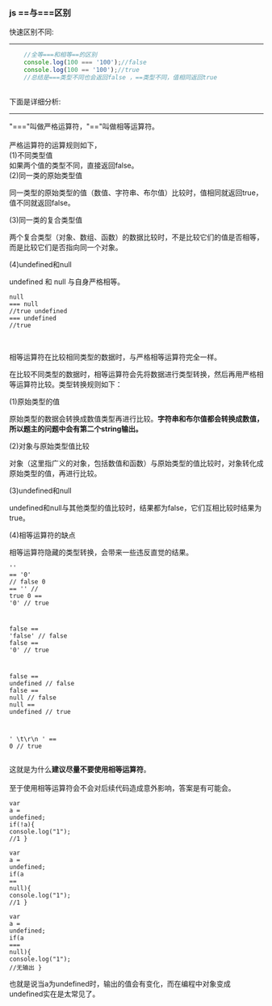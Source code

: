 ### js ==与===区别 


快速区别不同:

--------

```javascript
    //全等===和相等==的区别
    console.log(100 === '100');//false
    console.log(100 == '100');//true
    //总结是===类型不同也会返回false ，==类型不同，值相同返回true
    
```


下面是详细分析:

-----------

<span class="RichText CopyrightRichText-richText" itemprop="text">"==="叫做严格运算符，"=="叫做相等运算符。<br><br>严格运算符的运算规则如下，<br>(1)不同类型值<br>如果两个值的类型不同，直接返回false。<br>(2)同一类的原始类型值<br><p>同一类型的原始类型的值（数值、字符串、布尔值）比较时，值相同就返回true，值不同就返回false。</p><p>(3)同一类的复合类型值</p><p>两个复合类型（对象、数组、函数）的数据比较时，不是比较它们的值是否相等，而是比较它们是否指向同一个对象。</p><p>(4)undefined和null</p><p>undefined 和 null 与自身严格相等。</p><div class="highlight"><pre><code class="language-js"><span></span><span class="kc">null</span> <span class="o">===</span> <span class="kc">null</span>  <span class="c1">//true</span>
<span class="kc">undefined</span> <span class="o">===</span> <span class="kc">undefined</span>  <span class="c1">//true</span>
</code></pre></div><br><p>相等运算符在比较相同类型的数据时，与严格相等运算符完全一样。</p><p>在比较不同类型的数据时，相等运算符会先将数据进行类型转换，然后再用严格相等运算符比较。类型转换规则如下：</p><p>(1)原始类型的值</p><p>原始类型的数据会转换成数值类型再进行比较。<b>字符串和布尔值都会转换成数值，所以题主的问题中会有第二个string输出。</b></p><p>(2)对象与原始类型值比较</p><p>对象（这里指广义的对象，包括数值和函数）与原始类型的值比较时，对象转化成原始类型的值，再进行比较。</p><p>(3)undefined和null</p><p>undefined和null与其他类型的值比较时，结果都为false，它们互相比较时结果为true。</p><p>(4)相等运算符的缺点</p><p>相等运算符隐藏的类型转换，会带来一些违反直觉的结果。</p><div class="highlight"><pre><code class="language-js"><span></span><span class="s1">''</span> <span class="o">==</span> <span class="s1">'0'</span>           <span class="c1">// false</span>
<span class="mi">0</span> <span class="o">==</span> <span class="s1">''</span>             <span class="c1">// true</span>
<span class="mi">0</span> <span class="o">==</span> <span class="s1">'0'</span>            <span class="c1">// true</span>

<span class="kc">false</span> <span class="o">==</span> <span class="s1">'false'</span>    <span class="c1">// false</span>
<span class="kc">false</span> <span class="o">==</span> <span class="s1">'0'</span>        <span class="c1">// true</span>

<span class="kc">false</span> <span class="o">==</span> <span class="kc">undefined</span>  <span class="c1">// false</span>
<span class="kc">false</span> <span class="o">==</span> <span class="kc">null</span>       <span class="c1">// false</span>
<span class="kc">null</span> <span class="o">==</span> <span class="kc">undefined</span>   <span class="c1">// true</span>

<span class="s1">' \t\r\n '</span> <span class="o">==</span> <span class="mi">0</span>     <span class="c1">// true</span>
</code></pre></div>这就是为什么<b>建议尽量不要使用相等运算符</b>。<br><br>至于使用相等运算符会不会对后续代码造成意外影响，答案是有可能会。<br><div class="highlight"><pre><code class="language-js"><span></span><span class="kd">var</span> <span class="nx">a</span> <span class="o">=</span> <span class="kc">undefined</span><span class="p">;</span>
<span class="k">if</span><span class="p">(</span><span class="o">!</span><span class="nx">a</span><span class="p">){</span>
    <span class="nx">console</span><span class="p">.</span><span class="nx">log</span><span class="p">(</span><span class="s2">"1"</span><span class="p">);</span> <span class="c1">//1</span>
<span class="p">}</span>
</code></pre></div><div class="highlight"><pre><code class="language-js"><span></span><span class="kd">var</span> <span class="nx">a</span> <span class="o">=</span> <span class="kc">undefined</span><span class="p">;</span>
<span class="k">if</span><span class="p">(</span><span class="nx">a</span> <span class="o">==</span> <span class="kc">null</span><span class="p">){</span>
    <span class="nx">console</span><span class="p">.</span><span class="nx">log</span><span class="p">(</span><span class="s2">"1"</span><span class="p">);</span> <span class="c1">//1</span>
<span class="p">}</span>
</code></pre></div><div class="highlight"><pre><code class="language-js"><span></span><span class="kd">var</span> <span class="nx">a</span> <span class="o">=</span> <span class="kc">undefined</span><span class="p">;</span>
<span class="k">if</span><span class="p">(</span><span class="nx">a</span> <span class="o">===</span> <span class="kc">null</span><span class="p">){</span>
    <span class="nx">console</span><span class="p">.</span><span class="nx">log</span><span class="p">(</span><span class="s2">"1"</span><span class="p">);</span> <span class="c1">//无输出</span>
<span class="p">}</span>
</code></pre></div>也就是说当a为undefined时，输出的值会有变化，而在编程中对象变成undefined实在是太常见了。
